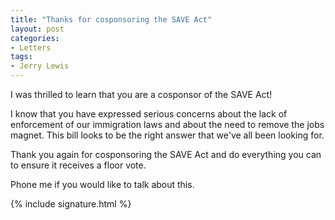 ```yaml
---
title: "Thanks for cosponsoring the SAVE Act"
layout: post
categories:
- Letters
tags:
- Jerry Lewis
---
```


I was thrilled to learn that you are a cosponsor of the SAVE Act!

I know that you have expressed serious concerns about the lack of enforcement of our immigration laws and about the need to remove the jobs magnet. This bill looks to be the right answer that we've all been looking for.

Thank you again for cosponsoring the SAVE Act and do everything you can to ensure it receives a floor vote.

Phone me if you would like to talk about this.

{% include signature.html %}
